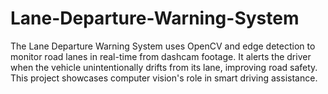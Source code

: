 # Lane-Departure-Warning-System
The Lane Departure Warning System uses OpenCV and edge detection to monitor road lanes in real-time from dashcam footage. It alerts the driver when the vehicle unintentionally drifts from its lane, improving road safety. This project showcases computer vision's role in smart driving assistance.
